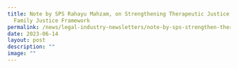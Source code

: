 ```yaml
---
title: Note by SPS Rahayu Mahzam, on Strengthening Therapeutic Justice In the
  Family Justice Framework
permalink: /news/legal-industry-newsletters/note-by-sps-strengthen-therapeutic-justice-in-family-justice-system/
date: 2023-06-14
layout: post
description: ""
image: ""
---
```


